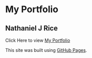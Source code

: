 # My Portfolio
## Nathaniel J Rice

Click Here to view [My Portfolio](https://nathanjrice.github.io)













This site was built using [GitHub Pages](https://pages.github.com/).
